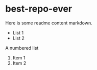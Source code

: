 # best-repo-ever
Here is some readme content markdown.
* List 1
* List 2

A numbered list
1. Item 1
1. Item 2
